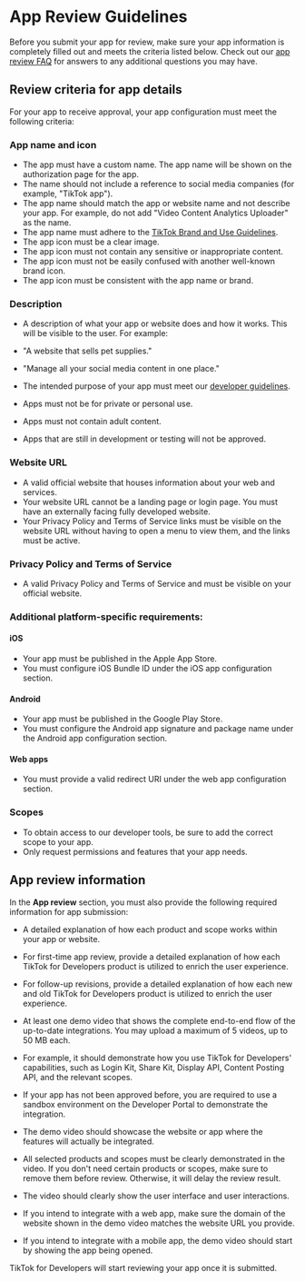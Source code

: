 App Review Guidelines
=====================

Before you submit your app for review, make sure your app information is completely filled out and meets the criteria listed below. Check out our [app review FAQ](https://developers.tiktok.com/doc/getting-started-faq) for answers to any additional questions you may have.

Review criteria for app details
-------------------------------

For your app to receive approval, your app configuration must meet the following criteria:

### App name and icon

*   The app must have a custom name. The app name will be shown on the authorization page for the app.
*   The name should not include a reference to social media companies (for example, "TikTok app").
*   The app name should match the app or website name and not describe your app. For example, do not add "Video Content Analytics Uploader" as the name.
*   The app name must adhere to the [TikTok Brand and Use Guidelines](https://tiktokbrandbook.com/d/HhXfjVK1Poj9/legal).
*   The app icon must be a clear image.
*   The app icon must not contain any sensitive or inappropriate content.
*   The app icon must not be easily confused with another well-known brand icon.
*   The app icon must be consistent with the app name or brand.

### Description

*   A description of what your app or website does and how it works. This will be visible to the user. For example:

*   "A website that sells pet supplies."
*   "Manage all your social media content in one place."

*   The intended purpose of your app must meet our [developer guidelines](https://developers.tiktok.com/doc/our-guidelines-developer-guidelines).
*   Apps must not be for private or personal use.
*   Apps must not contain adult content.
*   Apps that are still in development or testing will not be approved.

### Website URL

*   A valid official website that houses information about your web and services.
*   Your website URL cannot be a landing page or login page. You must have an externally facing fully developed website.
*   Your Privacy Policy and Terms of Service links must be visible on the website URL without having to open a menu to view them, and the links must be active.

### Privacy Policy and Terms of Service

*   A valid Privacy Policy and Terms of Service and must be visible on your official website.

### Additional platform-specific requirements:

#### iOS

*   Your app must be published in the Apple App Store.
*   You must configure iOS Bundle ID under the iOS app configuration section.

#### Android

*   Your app must be published in the Google Play Store.
*   You must configure the Android app signature and package name under the Android app configuration section.

#### Web apps

*   You must provide a valid redirect URI under the web app configuration section.

### Scopes

*   To obtain access to our developer tools, be sure to add the correct scope to your app.
*   Only request permissions and features that your app needs.

App review information
----------------------

In the **App review** section, you must also provide the following required information for app submission:

*   A detailed explanation of how each product and scope works within your app or website.

*   For first-time app review, provide a detailed explanation of how each TikTok for Developers product is utilized to enrich the user experience.
*   For follow-up revisions, provide a detailed explanation of how each new and old TikTok for Developers product is utilized to enrich the user experience.

*   At least one demo video that shows the complete end-to-end flow of the up-to-date integrations. You may upload a maximum of 5 videos, up to 50 MB each.

*   For example, it should demonstrate how you use TikTok for Developers' capabilities, such as Login Kit, Share Kit, Display API, Content Posting API, and the relevant scopes.
*   If your app has not been approved before, you are required to use a sandbox environment on the Developer Portal to demonstrate the integration.
*   The demo video should showcase the website or app where the features will actually be integrated.
*   All selected products and scopes must be clearly demonstrated in the video. If you don't need certain products or scopes, make sure to remove them before review. Otherwise, it will delay the review result.
*   The video should clearly show the user interface and user interactions.
*   If you intend to integrate with a web app, make sure the domain of the website shown in the demo video matches the website URL you provide.
*   If you intend to integrate with a mobile app, the demo video should start by showing the app being opened.

TikTok for Developers will start reviewing your app once it is submitted.